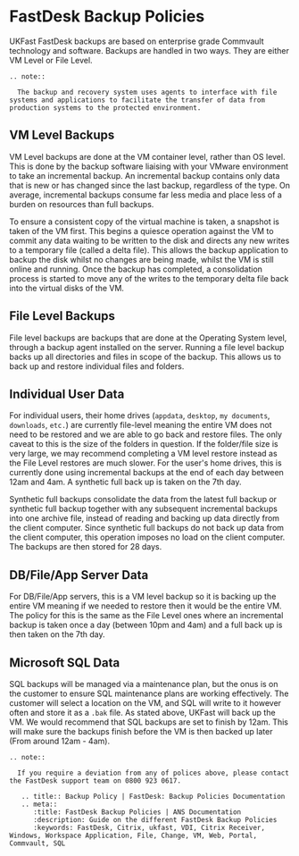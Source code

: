 # FastDesk Backup Policies

UKFast FastDesk backups are based on enterprise grade Commvault technology and software. Backups are handled in two ways. They are either VM Level or File Level.

```eval_rst
.. note::

  The backup and recovery system uses agents to interface with file systems and applications to facilitate the transfer of data from production systems to the protected environment.

```
## VM Level Backups

VM Level backups are done at the VM container level, rather than OS level. This is done by the backup software liaising with your VMware environment to take an incremental backup. An incremental backup contains only data that is new or has changed since the last backup, regardless of the type. On average, incremental backups consume far less media and place less of a burden on resources than full backups.

To ensure a consistent copy of the virtual machine is taken, a snapshot is taken of the VM first. This begins a quiesce operation against the VM to commit any data waiting to be written to the disk and directs any new writes to a temporary file (called a delta file). This allows the backup application to backup the disk whilst no changes are being made, whilst the VM is still online and running. Once the backup has completed, a consolidation process is started to move any of the writes to the temporary delta file back into the virtual disks of the VM.

## File Level Backups

File level backups are backups that are done at the Operating System level, through a backup agent installed on the server. Running a file level backup backs up all directories and files in scope of the backup. This allows us to back up and restore individual files and folders.

## Individual User Data

For individual users, their home drives (`appdata`, `desktop`, `my documents`, `downloads`, `etc.`) are currently file-level meaning the entire VM does not need to be restored and we are able to go back and restore files. The only caveat to this is the size of the folders in question. If the folder/file size is very large, we may recommend completing a VM level restore instead as the File Level restores are much slower. For the user's home drives, this is currently done using incremental backups at the end of each day between 12am and 4am. A synthetic full back up is taken on the 7th day.

Synthetic full backups consolidate the data from the latest full backup or synthetic full backup together with any subsequent incremental backups into one archive file, instead of reading and backing up data directly from the client computer. Since synthetic full backups do not back up data from the client computer, this operation imposes no load on the client computer. The backups are then stored for 28 days.

## DB/File/App Server Data

For DB/File/App servers, this is a VM level backup so it is backing up the entire VM meaning if we needed to restore then it would be the entire VM. The policy for this is the same as the File Level ones where an incremental backup is taken once a day (between 10pm and 4am) and a full back up is then taken on the 7th day.

## Microsoft SQL Data

SQL backups will be managed via a maintenance plan, but the onus is on the customer to ensure SQL maintenance plans are working effectively. The customer will select a location on the VM, and SQL will write to it however often and store it as a `.bak` file. As stated above, UKFast will back up the VM. We would recommend that SQL backups are set to finish by 12am. This will make sure the backups finish before the VM is then backed up later (From around 12am - 4am).

```eval_rst
.. note::

  If you require a deviation from any of polices above, please contact the FastDesk support team on 0800 923 0617.

```

```eval_rst
   .. title:: Backup Policy | FastDesk: Backup Policies Documentation
   .. meta::
      :title: FastDesk Backup Policies | ANS Documentation
      :description: Guide on the different FastDesk Backup Policies
      :keywords: FastDesk, Citrix, ukfast, VDI, Citrix Receiver, Windows, Workspace Application, File, Change, VM, Web, Portal, Commvault, SQL
```

